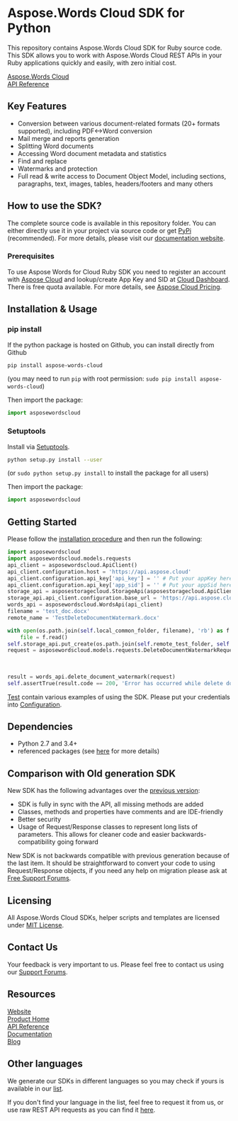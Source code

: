 # Aspose.Words Cloud SDK for Python
This repository contains Aspose.Words Cloud SDK for Ruby source code. This SDK allows you to work with Aspose.Words Cloud REST APIs in your Ruby applications quickly and easily, with zero initial cost.

[Aspose.Words Cloud](https://products.aspose.cloud/words/family "Aspose.Words Cloud")  
[API Reference](https://apireference.aspose.cloud/words/)  

## Key Features
* Conversion between various document-related formats (20+ formats supported), including PDF<->Word conversion
* Mail merge and reports generation 
* Splitting Word documents
* Accessing Word document metadata and statistics
* Find and replace
* Watermarks and protection
* Full read & write access to Document Object Model, including sections, paragraphs, text, images, tables, headers/footers and many others

## How to use the SDK?
The complete source code is available in this repository folder. You can either directly use it in your project via source code or get [PyPi](https://pypi.org/project/asposewordscloud) (recommended). For more details, please visit our [documentation website](https://docs.aspose.cloud/display/wordscloud/Available+SDKs).

### Prerequisites

To use Aspose Words for Cloud Ruby SDK you need to register an account with [Aspose Cloud](https://www.aspose.cloud/) and lookup/create App Key and SID at [Cloud Dashboard](https://dashboard.aspose.cloud/#/apps). There is free quota available. For more details, see [Aspose Cloud Pricing](https://purchase.aspose.cloud/pricing).

## Installation & Usage
### pip install

If the python package is hosted on Github, you can install directly from Github

```sh
pip install aspose-words-cloud
```
(you may need to run `pip` with root permission: `sudo pip install aspose-words-cloud`)

Then import the package:
```python
import asposewordscloud
```

### Setuptools

Install via [Setuptools](http://pypi.python.org/pypi/setuptools).

```sh
python setup.py install --user
```
(or `sudo python setup.py install` to install the package for all users)

Then import the package:
```python
import asposewordscloud
```

## Getting Started

Please follow the [installation procedure](#installation--usage) and then run the following:

```python
import asposewordscloud
import asposewordscloud.models.requests
api_client = asposewordscloud.ApiClient()
api_client.configuration.host = 'https://api.aspose.cloud'
api_client.configuration.api_key['api_key'] = '' # Put your appKey here
api_client.configuration.api_key['app_sid'] = '' # Put your appSid here
storage_api = asposestoragecloud.StorageApi(asposestoragecloud.ApiClient('', '')) # Same credentials for storage
storage_api.api_client.configuration.base_url = 'https://api.aspose.cloud/v1.1'
words_api = asposewordscloud.WordsApi(api_client)
filename = 'test_doc.docx'
remote_name = 'TestDeleteDocumentWatermark.docx'

with open(os.path.join(self.local_common_folder, filename), 'rb') as f:
    file = f.read()
self.storage_api.put_create(os.path.join(self.remote_test_folder, self.test_folder, remote_name), file)
request = asposewordscloud.models.requests.DeleteDocumentWatermarkRequest(remote_name,
                                                                           os.path.join(
                                                                                 self.remote_test_folder,
                                                                                 self.test_folder))
result = words_api.delete_document_watermark(request)
self.assertTrue(result.code == 200, 'Error has occurred while delete document watermark')

```

[Test](test/) contain various examples of using the SDK.
Please put your credentials into [Configuration](asposewordscloud/configuration.py).

## Dependencies
- Python 2.7 and 3.4+
- referenced packages (see [here](setup.py) for more details)

## Comparison with Old generation SDK
New SDK has the following advantages over the [previous version](https://github.com/aspose-words/Aspose.Words-for-Cloud):
+ SDK is fully in sync with the API, all missing methods are added
+ Classes, methods and properties have comments and are IDE-friendly
+ Better security
+ Usage of Request/Response classes to represent long lists of parameters. This allows for cleaner code and easier backwards-compatibility going forward

New SDK is not backwards compatible with previous generation because of the last item. It should be straightforward to convert your code to using Request/Response objects, if you need any help on migration please ask at [Free Support Forums](https://forum.aspose.cloud/c/words).

## Licensing
 
All Aspose.Words Cloud SDKs, helper scripts and templates are licensed under [MIT License](https://github.com/aspose-words-cloud/aspose-words-cloud-python/blob/master/LICENSE). 

## Contact Us
Your feedback is very important to us. Please feel free to contact us using our [Support Forums](https://forum.aspose.cloud/c/words).

## Resources
 
[Website](https://www.aspose.cloud/)  
[Product Home](https://products.aspose.cloud/words/family)  
[API Reference](https://apireference.aspose.cloud/words/)  
[Documentation](https://docs.aspose.cloud/display/wordscloud/Home)  
[Blog](https://blog.aspose.cloud/category/words/) 
 
## Other languages
We generate our SDKs in different languages so you may check if yours is available in our [list](https://github.com/aspose-words-cloud).
 
If you don't find your language in the list, feel free to request it from us, or use raw REST API requests as you can find it [here](https://products.aspose.cloud/words/curl).
